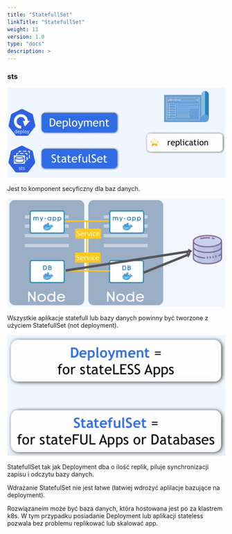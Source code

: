 ```yaml
---
title: "StatefullSet"
linkTitle: "StatefullSet"
weight: 11
version: 1.0
type: "docs"
description: >
---
```


### sts

![](../04-deployment/deploy&sts.png)

Jest to komponent secyficzny dla baz danych.

![sts](../07-statefullset/statefullset.png)

Wszystkie aplikacje statefull lub bazy danych powinny być tworzone z użyciem StatefullSet (not deployment).

![deploy&sts](../07-statefullset/deploy&sts.png)

StatefullSet tak jak Deployment dba o ilość replik, piluje synchronizacji zapisu i odczytu bazy danych.

Wdrażanie StatefulSet nie jest łatwe (łatwiej wdrożyć aplilacje bazujące na deployment).

Rozwiązaneim może być baza danych, która hostowana jest po za klastrem k8s. W tym przypadku posiadanie Deployment lub aplikacji stateless pozwala bez problemu replikować lub skalować app.